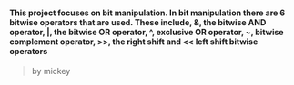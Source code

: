 #### This project focuses on bit manipulation. In bit manipulation there are 6 bitwise operators that are used. These include, &, the bitwise AND operator, |, the bitwise OR operator, ^, exclusive OR operator, ~, bitwise complement operator, >>, the right shift and << left shift bitwise operators


> by mickey